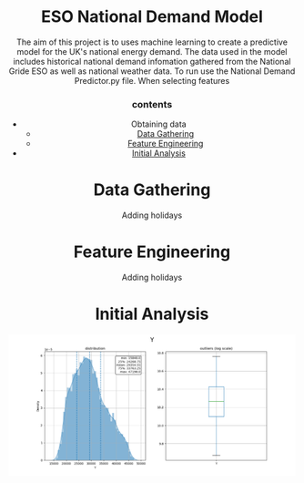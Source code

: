 <center>
<h1 align="center"> ESO National Demand Model</h1>

<p align="center">
 The aim of this project is to uses machine learning to create a predictive model for the UK's national energy demand. The data used in the model includes historical national demand infomation gathered from the National Gride ESO as well as national weather data. To run use the National Demand Predictor.py file. When selecting features 
</p>
<h3>contents</h3>

<!--ts-->
* Obtaining data
   * [Data Gathering](#Data-Gathering)
   * [Feature Engineering](#Feature-engineering)
* [Initial Analysis](#Initial-Analysis)
<!--te-->

Data Gathering
============

Adding holidays

Feature Engineering
============

Adding holidays


Initial Analysis
============

<p align="center">
 <img src="https://raw.githubusercontent.com/wisespira/ESO-National-Demand-Model/master/probability%20distribution%20of%20National%20Demand.png">
</p>



